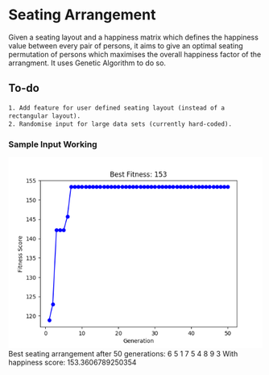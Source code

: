 # Seating Arrangement

Given a seating layout and a happiness matrix which defines the happiness value between every pair of persons, it aims to give an optimal seating permutation of persons which maximises the overall happiness factor of the arrangment. It uses Genetic Algorithm to do so.

## To-do
```
1. Add feature for user defined seating layout (instead of a rectangular layout).
2. Randomise input for large data sets (currently hard-coded).
```

### Sample Input Working
![](graph.png)
Best seating arrangement after 50 generations:
6 5 1
7 5 4
8 9 3
With happiness score: 153.3606789250354